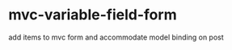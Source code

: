 mvc-variable-field-form
=======================

add items to mvc form and accommodate model binding on post
